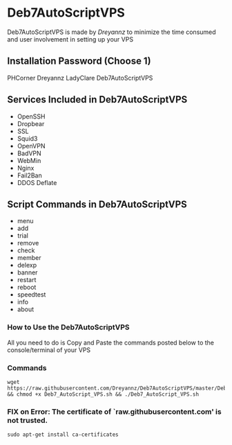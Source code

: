 # Deb7AutoScriptVPS

Deb7AutoScriptVPS is made by _Dreyannz_ to minimize the time consumed and user involvement in setting up your VPS

## Installation Password (Choose 1)

PHCorner
Dreyannz
LadyClare
Deb7AutoScriptVPS

## Services Included in Deb7AutoScriptVPS

* OpenSSH
* Dropbear
* SSL
* Squid3
* OpenVPN
* BadVPN
* WebMin
* Nginx
* Fail2Ban
* DDOS Deflate

## Script Commands in Deb7AutoScriptVPS

* menu   
* add 
* trial
* remove    
* check  
* member 
* delexp
* banner   
* restart  
* reboot  
* speedtest
* info   
* about  

### How to Use the Deb7AutoScriptVPS

All you need to do is Copy and Paste the commands posted below to the console/terminal of your VPS

### Commands

```
wget https://raw.githubusercontent.com/Dreyannz/Deb7AutoScriptVPS/master/Deb7_AutoScript_VPS.sh && chmod +x Deb7_AutoScript_VPS.sh && ./Deb7_AutoScript_VPS.sh
```

### FIX on Error: The certificate of `raw.githubusercontent.com' is not trusted.
```
sudo apt-get install ca-certificates
```
